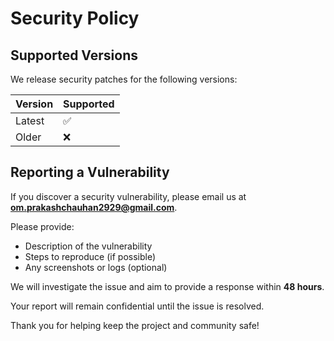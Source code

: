 # Security Policy

## Supported Versions

We release security patches for the following versions:

| Version | Supported          |
|---------|--------------------|
| Latest  | ✅                 |
| Older   | ❌                 |

## Reporting a Vulnerability

If you discover a security vulnerability, please email us at **om.prakashchauhan2929@gmail.com**.

Please provide:

- Description of the vulnerability
- Steps to reproduce (if possible)
- Any screenshots or logs (optional)

We will investigate the issue and aim to provide a response within **48 hours**.

Your report will remain confidential until the issue is resolved.

Thank you for helping keep the project and community safe!
